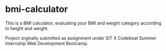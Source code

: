 # bmi-calculator
This is a BMI calculator, evaluating your BMI and weight category according to height and weight.


Project orginally submitted as assignment under SIT X Codebeat Summer Internship Web Development Bootcamp.
